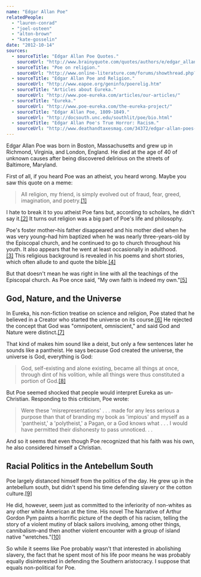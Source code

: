 ```yaml
---
name: "Edgar Allan Poe"
relatedPeople:
  - "lauren-conrad"
  - "joel-osteen"
  - "alton-brown"
  - "kate-gosselin"
date: "2012-10-14"
sources:
  - sourceTitle: "Edgar Allan Poe Quotes."
    sourceUrl: "http://www.brainyquote.com/quotes/authors/e/edgar_allan_poe.html"
  - sourceTitle: "Poe on religion."
    sourceUrl: "http://www.online-literature.com/forums/showthread.php?t=17785"
  - sourceTitle: "Edgar Allan Poe and Religion."
    sourceUrl: "http://www.eapoe.org/geninfo/poerelig.htm"
  - sourceTitle: "Articles about Eureka."
    sourceUrl: "http://www.poe-eureka.com/articles/our-articles/"
  - sourceTitle: "Eureka."
    sourceUrl: "http://www.poe-eureka.com/the-eureka-project/"
  - sourceTitle: "Edgar Allan Poe, 1809-1849."
    sourceUrl: "http://docsouth.unc.edu/southlit/poe/bio.html"
  - sourceTitle: "Edgar Allan Poe's True Horror: Racism."
    sourceUrl: "http://www.deathandtaxesmag.com/34372/edgar-allan-poes-true-horror-racism/"
---
```


Edgar Allan Poe was born in Boston, Massachusetts and grew up in Richmond, Virginia, and London, England. He died at the age of 40 of unknown causes after being discovered delirious on the streets of Baltimore, Maryland.

First of all, if you heard Poe was an atheist, you heard wrong. Maybe you saw this quote on a meme:

>All religion, my friend, is simply evolved out of fraud, fear, greed, imagination, and poetry.<a class="source-citation" href="#http://www.brainyquote.com/quotes/authors/e/edgar_allan_poe.html" title="Edgar Allan Poe Quotes.">[1]</a>

I hate to break it to you atheist Poe fans but, according to scholars, he didn't say it.<a class="source-citation" href="#http://www.online-literature.com/forums/showthread.php?t=17785" title="Poe on religion.">[2]</a> It turns out religion was a big part of Poe's life and philosophy.

Poe's foster mother–his father disappeared and his mother died when he was very young–had him baptized when he was nearly three-years-old by the Episcopal church, and he continued to go to church throughout his youth. It also appears that he went at least occasionally in adulthood.<a class="source-citation" href="#http://www.eapoe.org/geninfo/poerelig.htm" title="Edgar Allan Poe and Religion.">[3]</a> This religious background is revealed in his poems and short stories, which often allude to and quote the bible.<a class="source-citation" href="#http://www.eapoe.org/geninfo/poerelig.htm" title="Edgar Allan Poe and Religion.">[4]</a>

But that doesn't mean he was right in line with all the teachings of the Episcopal church. As Poe once said, "My own faith is indeed my own."<a class="source-citation" href="#http://www.eapoe.org/geninfo/poerelig.htm" title="Edgar Allan Poe and Religion.">[5]</a>

## God, Nature, and the Universe

In Eureka, his non-fiction treatise on science and religion, Poe stated that he believed in a Creator who started the universe on its course.<a class="source-citation" href="#http://www.poe-eureka.com/articles/our-articles/" title="Articles about Eureka.">[6]</a> He rejected the concept that God was "omnipotent, omniscient," and said God and Nature were distinct.<a class="source-citation" href="#http://www.poe-eureka.com/the-eureka-project/" title="Eureka.">[7]</a>

That kind of makes him sound like a deist, but only a few sentences later he sounds like a pantheist. He says because God created the universe, the universe is God, everything is God:

>God, self-existing and alone existing, became all things at once, through dint of his volition, while all things were thus constituted a portion of God.<a class="source-citation" href="#http://www.poe-eureka.com/the-eureka-project/" title="Eureka.">[8]</a>

But Poe seemed shocked that people would interpret Eureka as un-Christian. Responding to this criticism, Poe wrote:

>Were these 'misrepresentations' . . . made for any less serious a purpose than that of branding my book as 'impious' and myself as a 'pantheist,' a 'polytheist,' a Pagan, or a God knows what . . . I would have permitted their dishonesty to pass unnoticed. . .

And so it seems that even though Poe recognized that his faith was his own, he also considered himself a Christian.

## Racial Politics in the Antebellum South

Poe largely distanced himself from the politics of the day. He grew up in the antebellum south, but didn't spend his time defending slavery or the cotton culture.<a class="source-citation" href="#http://docsouth.unc.edu/southlit/poe/bio.html" title="Edgar Allan Poe, 1809-1849.">[9]</a>

He did, however, seem just as committed to the inferiority of non-whites as any other white American at the time. His novel The Narrative of Arthur Gordon Pym paints a horrific picture of the depth of his racism, telling the story of a violent mutiny of black sailors involving, among other things, cannibalism–and then another violent encounter with a group of island native "wretches."<a class="source-citation" href="#http://www.deathandtaxesmag.com/34372/edgar-allan-poes-true-horror-racism/" title="Edgar Allan Poe&apos;s True Horror: Racism.">[10]</a>

So while it seems like Poe probably wasn't that interested in abolishing slavery, the fact that he spent most of his life poor means he was probably equally disinterested in defending the Southern aristocracy. I suppose that equals non-political for Poe.